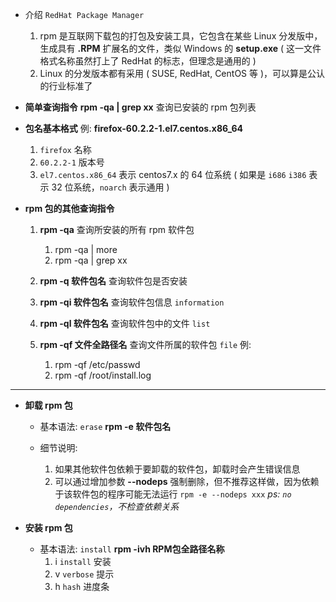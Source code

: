 - 介绍        `RedHat Package Manager`
	1. rpm 是互联网下载包的打包及安装工具，它包含在某些 Linux 分发版中，生成具有 **.RPM** 扩展名的文件，类似 Windows 的 **setup.exe**
		( 这一文件格式名称虽然打上了 RedHat 的标志，但理念是通用的 )
	2. Linux 的分发版本都有采用 ( SUSE, RedHat, CentOS 等 )，可以算是公认的行业标准了


- **简单查询指令**
	**rpm -qa | grep xx**        查询已安装的 rpm 包列表


- **包名基本格式**
	例:    **firefox-60.2.2-1.el7.centos.x86_64**
	1. `firefox`         名称
	2. `60.2.2-1`       版本号
	3. `el7.centos.x86_64`    表示 centos7.x 的 64 位系统
		( 如果是 `i686` `i386` 表示 32 位系统，`noarch` 表示通用 )


- **rpm 包的其他查询指令**
	1. **rpm -qa**                    查询所安装的所有 rpm 软件包
		1. rpm -qa | more
		2. rpm -qa | grep xx
	
	2. **rpm -q 软件包名**        查询软件包是否安装
	
	3. **rpm -qi 软件包名**       查询软件包信息    `information`  
	
	4. **rpm -ql 软件包名**       查询软件包中的文件    `list` 
	
	5. **rpm -qf 文件全路径名**    查询文件所属的软件包    `file`
		例:
		1. rpm -qf /etc/passwd
		2. rpm -qf /root/install.log


---

- **卸载 rpm 包**
	- 基本语法:    `erase`
		**rpm -e 软件包名**
	
	- 细节说明:
		1. 如果其他软件包依赖于要卸载的软件包，卸载时会产生错误信息
		2. 可以通过增加参数 **--nodeps** 强制删除，但不推荐这样做，因为依赖于该软件包的程序可能无法运行    `rpm -e --nodeps xxx`
			*ps:    `no dependencies`，不检查依赖关系*

- **安装 rpm 包**
	- 基本语法:    `install`
		**rpm -ivh RPM包全路径名称**
		1. i     `install`   安装
		2. v    `verbose`   提示
		3. h    `hash`        进度条



